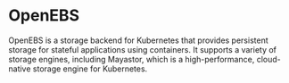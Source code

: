 # OpenEBS

OpenEBS is a storage backend for Kubernetes that provides persistent storage for stateful applications using containers. It supports a variety of storage engines, including Mayastor, which is a high-performance, cloud-native storage engine for Kubernetes.
